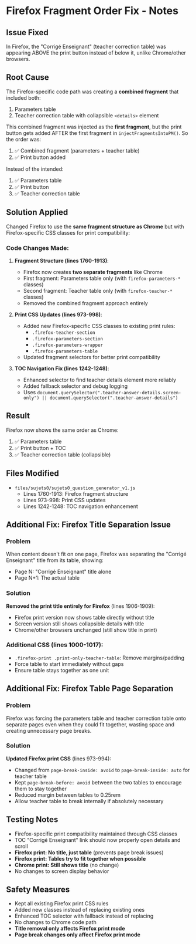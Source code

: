 # Firefox Fragment Order Fix - Notes

## Issue Fixed
In Firefox, the "Corrigé Enseignant" (teacher correction table) was appearing ABOVE the print button instead of below it, unlike Chrome/other browsers.

## Root Cause
The Firefox-specific code path was creating a **combined fragment** that included both:
1. Parameters table 
2. Teacher correction table with collapsible `<details>` element

This combined fragment was injected as the **first fragment**, but the print button gets added AFTER the first fragment in `injectFragmentsIntoPM()`. So the order was:
1. ✅ Combined fragment (parameters + teacher table) 
2. ✅ Print button added

Instead of the intended:
1. ✅ Parameters table
2. ✅ Print button  
3. ✅ Teacher correction table

## Solution Applied
Changed Firefox to use the **same fragment structure as Chrome** but with Firefox-specific CSS classes for print compatibility:

### Code Changes Made:

1. **Fragment Structure (lines 1760-1913)**:
   - Firefox now creates **two separate fragments** like Chrome
   - First fragment: Parameters table only (with `firefox-parameters-*` classes)
   - Second fragment: Teacher table only (with `firefox-teacher-*` classes)
   - Removed the combined fragment approach entirely

2. **Print CSS Updates (lines 973-998)**:
   - Added new Firefox-specific CSS classes to existing print rules:
     - `.firefox-teacher-section`
     - `.firefox-parameters-section` 
     - `.firefox-parameters-wrapper`
     - `.firefox-parameters-table`
   - Updated fragment selectors for better print compatibility

3. **TOC Navigation Fix (lines 1242-1248)**:
   - Enhanced selector to find teacher details element more reliably
   - Added fallback selector and debug logging
   - Uses `document.querySelector(".teacher-answer-details.screen-only") || document.querySelector(".teacher-answer-details")`

## Result
Firefox now shows the same order as Chrome:
1. ✅ Parameters table
2. ✅ Print button + TOC
3. ✅ Teacher correction table (collapsible)

## Files Modified
- `files/sujets0/sujets0_question_generator_v1.js`
  - Lines 1760-1913: Firefox fragment structure 
  - Lines 973-998: Print CSS updates
  - Lines 1242-1248: TOC navigation enhancement

## Additional Fix: Firefox Title Separation Issue

### Problem
When content doesn't fit on one page, Firefox was separating the "Corrigé Enseignant" title from its table, showing:
- Page N: "Corrigé Enseignant" title alone
- Page N+1: The actual table

### Solution
**Removed the print title entirely for Firefox** (lines 1906-1909):
- Firefox print version now shows table directly without title
- Screen version still shows collapsible details with title
- Chrome/other browsers unchanged (still show title in print)

### Additional CSS (lines 1000-1017):
- `.firefox-print .print-only-teacher-table`: Remove margins/padding
- Force table to start immediately without gaps
- Ensure table stays together as one unit

## Additional Fix: Firefox Table Page Separation

### Problem
Firefox was forcing the parameters table and teacher correction table onto separate pages even when they could fit together, wasting space and creating unnecessary page breaks.

### Solution
**Updated Firefox print CSS** (lines 973-994):
- Changed from `page-break-inside: avoid` to `page-break-inside: auto` for teacher table
- Kept `page-break-before: avoid` between the two tables to encourage them to stay together
- Reduced margin between tables to 0.25rem
- Allow teacher table to break internally if absolutely necessary

## Testing Notes
- Firefox-specific print compatibility maintained through CSS classes
- TOC "Corrigé Enseignant" link should now properly open details and scroll
- **Firefox print: No title, just table** (prevents page break issues)
- **Firefox print: Tables try to fit together when possible**
- **Chrome print: Still shows title** (no change)
- No changes to screen display behavior

## Safety Measures
- Kept all existing Firefox print CSS rules
- Added new classes instead of replacing existing ones
- Enhanced TOC selector with fallback instead of replacing
- No changes to Chrome code path
- **Title removal only affects Firefox print mode**
- **Page break changes only affect Firefox print mode**